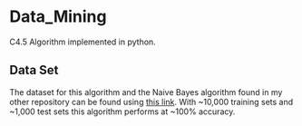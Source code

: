 # Data_Mining
C4.5 Algorithm implemented in python.

## Data Set

The dataset for this algorithm and the Naive Bayes algorithm found in my other repository can be found using [this link](http://archive.ics.uci.edu/ml/datasets/Mushroom).
With ~10,000 training sets and ~1,000 test sets this algorithm performs at ~100% accuracy.
